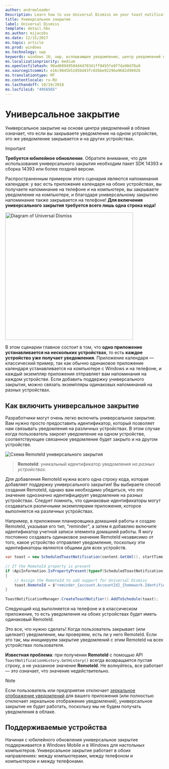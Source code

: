 ```yaml
---
author: andrewleader
Description: Learn how to use Universal Dismiss on your toast notifications.
title: Универсальное закрытие
label: Universal Dismiss
template: detail.hbs
ms.author: mijacobs
ms.date: 12/15/2017
ms.topic: article
ms.prod: windows
ms.technology: uwp
keywords: windows 10, uwp, всплывающее уведомление, центр уведомлений в облаке, универсальное закрытие, уведомление, разные устройства, закрыть один раз закрыть везде
ms.localizationpriority: medium
ms.openlocfilehash: 90ad60949504d4478341ff9455fe0f7da90d78a9
ms.sourcegitcommit: e16c9845b52d5bd43fc02bbe92296a9682d96926
ms.translationtype: MT
ms.contentlocale: ru-RU
ms.lasthandoff: 10/19/2018
ms.locfileid: "4956565"
---
```

# <a name="universal-dismiss"></a>Универсальное закрытие

Универсальное закрытие на основе центра уведомлений в облаке означает, что если вы закрываете уведомление на одном устройстве, это же уведомление закрывается и на других устройствах.

> [!IMPORTANT]
> **Требуется юбилейное обновление**. Обратите внимание, что для использования универсального закрытия необходим пакет SDK 14393 и сборка 14393 или более поздней версии.

Распространенным примером этого сценария являются напоминания календаря: у вас есть приложение календаря на обоих устройствах, вы получаете напоминание на телефоне и на компьютере, вы закрываете уведомление на компьютере, и благодаря универсальному закрытию напоминание также закрывается на телефоне! **Для включения универсального закрытия требуется всего лишь одна строка кода!**

<img alt="Diagram of Universal Dismiss" src="images/universal-dismiss.gif" width="406"/>

В этом сценарии главное состоит в том, что **одно приложение устанавливается на нескольких устройствах**, то есть **каждое устройство уже получает уведомления**. Приложение календаря — классический пример, так как обычно одинаковое приложение календаря устанавливается на компьютере с Windows и на телефоне, и каждый экземпляр приложения отправляет вам напоминания на каждом устройстве. Если добавить поддержку универсального закрытия, можно связать экземпляры одинаковых напоминаний на разных устройствах.


## <a name="how-to-enable-universal-dismiss"></a>Как включить универсальное закрытие

Разработчики могут очень легко включить универсальное закрытие. Вам нужно просто предоставить идентификатор, который позволяет нам связывать уведомления на различных устройствах. В этом случае когда пользователь закроет уведомление на одном устройстве, соответствующее связанное уведомление будет закрыто и на другом устройстве.

![Схема RemoteId универсального закрытия](images/universal-dismiss-remoteid.jpg)

> **RemoteId**: уникальный идентификатор уведомления *на разных устройствах*.

Для добавления RemoteId нужна всего одна строку кода, которая добавляет поддержку универсального закрытия! Вы выбираете способ создания RemoteId, однако вам необходимо убедиться, что это значение однозначно идентифицирует уведомление на разных устройствах. Следует помнить, что одинаковые идентификаторы могут создаваться различными экземплярами приложения, которое выполняется на различных устройствах.

Например, в приложении планировщика домашней работы я создаю RemoteId, указывая его тип, "reminder", а затем я добавляю включите идентификатор учетной записи элемента домашней работы. Я могу постоянно создавать одинаковое значение RemoteId независимо от того, какое устройство отправляет уведомление, поскольку эти идентификаторы являются общими для всех устройств.

```csharp
var toast = new ScheduledToastNotification(content.GetXml(), startTime);
 
// If the RemoteId property is present
if (ApiInformation.IsPropertyPresent(typeof(ScheduledToastNotification).FullName, nameof(ScheduledToastNotification.RemoteId)))
{
    // Assign the RemoteId to add support for Universal Dismiss
    toast.RemoteId = $"reminder_{account.AccountId}_{homework.Identifier}"
}
  
ToastNotificationManager.CreateToastNotifier().AddToSchedule(toast);
```

Следующий код выполняется на телефоне и в классическом приложение, то есть уведомления на обоих устройствах будет иметь одинаковый RemoteId.

Это все, что нужно сделать! Когда пользователь закрывает (или щелкает) уведомление, мы проверяем, есть ли у него RemoteId. Если это так, мы инициируем закрытие уведомлений с этим RemoteId на всех устройствах пользователя.

**Известная проблема**: при получении **RemoteId** с помощью API `ToastNotificationHistory.GetHistory()` всегда возвращается пустая строку, а не указанное значение **RemoteId**. Не волнуйтесь, все работает — это означает, что значение недействительно.

> [!NOTE]
> Если пользователь или предприятие отключает [зеркальное отображение уведомлений](notification-mirroring.md) для вашего приложения (или полностью отключает зеркальное отображение уведомлений), универсальное закрытие не будет работать, поскольку мы не будем получать уведомления в облаке.


## <a name="supported-devices"></a>Поддерживаемые устройства

Начиная с юбилейного обновления универсальное закрытие поддерживается в Windows Mobile и в Windows для настольных компьютеров. Универсальное закрытие работает в обоих направлениях: между компьютерами, между телефоном и компьютером и между телефонами.